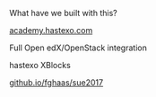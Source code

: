 What have we built with this?


[academy.hastexo.com](https://academy.hastexo.com)


Full Open edX/OpenStack integration


hastexo XBlocks


<!-- .slide: data-background-image="images/by-sa.svg" data-background-size="contain" -->


[github.io/fghaas/sue2017](https://github.io/fghaas/froscon2016)
